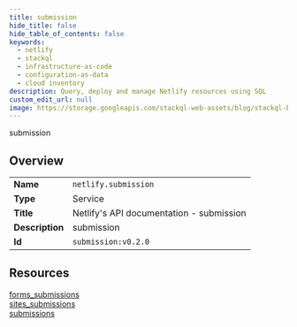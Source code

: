 ```yaml
---
title: submission
hide_title: false
hide_table_of_contents: false
keywords:
  - netlify
  - stackql
  - infrastructure-as-code
  - configuration-as-data
  - cloud inventory
description: Query, deploy and manage Netlify resources using SQL
custom_edit_url: null
image: https://storage.googleapis.com/stackql-web-assets/blog/stackql-blog-post-featured-image.png
---
```

submission  
    

## Overview
<table><tbody>
<tr><td><b>Name</b></td><td><code>netlify.submission</code></td></tr>
<tr><td><b>Type</b></td><td>Service</td></tr>
<tr><td><b>Title</b></td><td>Netlify's API documentation - submission</td></tr>
<tr><td><b>Description</b></td><td>submission</td></tr>
<tr><td><b>Id</b></td><td><code>submission:v0.2.0</code></td></tr>
</tbody></table>

## Resources
<div class="row">
<div class="providerDocColumn">
<a href="/providers/netlify/submission/forms_submissions/">forms_submissions</a><br />
<a href="/providers/netlify/submission/sites_submissions/">sites_submissions</a><br />
</div>
<div class="providerDocColumn">
<a href="/providers/netlify/submission/submissions/">submissions</a><br />
</div>
</div>
